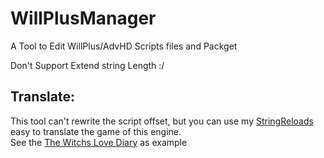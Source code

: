 # WillPlusManager
A Tool to Edit WillPlus/AdvHD Scripts files and Packget

Don't Support Extend string Length :/

## Translate:
This tool can't rewrite the script offset, but you can use my [StringReloads](https://github.com/marcussacana/StringReloads) easy to translate the game of this engine.  
See the [The Witchs Love Diary](https://github.com/marcussacana/Specific-Games/blob/master/The%20Witchs%20Love%20Diary.7z) as example
